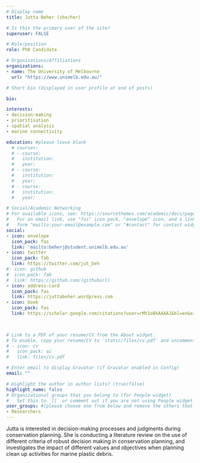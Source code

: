 ```yaml
---
# Display name
title: Jutta Beher (she/her)

# Is this the primary user of the site?
superuser: FALSE

# Role/position
role: PhD Candidate

# Organizations/Affiliations
organizations:
- name: The University of Melbourne
  url: "https://www.unimelb.edu.au/"

# Short bio (displayed in user profile at end of posts)

bio: 

interests:
- decision-making
- prioritisation
- spatial analysis  
- marine connectivity

education: #please leave blank
  # courses:
  # - course:
  #   institution:
  #   year:
  # - course:
  #   institution:
  #   year:
  # - course:
  #   institution:
  #   year:

# Social/Academic Networking
# For available icons, see: https://sourcethemes.com/academic/docs/page-builder/#icons
#   For an email link, use "fas" icon pack, "envelope" icon, and a link in the
#   form "mailto:your-email@example.com" or "#contact" for contact widget.
social:
- icon: envelope
  icon_pack: fas
  link: 'mailto:beherj@student.unimelb.edu.au'
- icon: twitter
  icon_pack: fab
  link: https://twitter.com/jut_beh
#- icon: github
#  icon_pack: fab
#  link: https://github.com/(githuburl)
- icon: address-card
  icon_pack: fas
  link: https://juttabeher.wordpress.com
- icon: book
  icon_pack: fas
  link: https://scholar.google.com/citations?user=rMV1oBkAAAAJ&hl=en&oi=aoL

    

# Link to a PDF of your resume/CV from the About widget.
# To enable, copy your resume/CV to `static/files/cv.pdf` and uncomment the lines below.
# - icon: cv
#   icon_pack: ai
#   link: files/cv.pdf

# Enter email to display Gravatar (if Gravatar enabled in Config)
email: ""

# Highlight the author in author lists? (true/false)
highlight_name: false
# Organizational groups that you belong to (for People widget)
#   Set this to `[]` or comment out if you are not using People widget.
user_groups: #(please choose one from below and remove the others that aren't needed)
- Researchers
---
```


Jutta is interested in decision-making processes and judgments during conservation planning. She is conducting a literature review on the use of different criteria of robust decision making in conservation planning, and investigates the impact of different values and objectives when planning clean up activities for marine plastic debris.